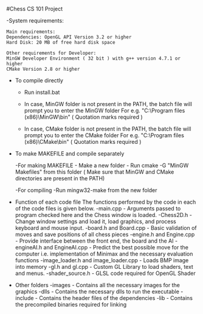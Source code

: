 #Chess
CS 101 Project

-System requirements:

	Main requirements:
	Dependencies: OpenGL API Version 3.2 or higher
	Hard Disk: 20 MB of free hard disk space

	Other requirements for Developer:
	MinGW Developer Environment ( 32 bit ) with g++ version 4.7.1 or higher
	CMake Version 2.8 or higher

- To compile directly
	- Run install.bat
	
	- In case, MinGW folder is not present in the PATH, the batch file will prompt you to enter the MinGW folder
	For e.g. "C:\Program files (x86)\MinGW\bin" ( Quotation marks required )
	
	- In case, CMake folder is not present in the PATH, the batch file will prompt you to enter the CMake folder
	For e.g. "C:\Program files (x86)\CMake\bin" ( Quotation marks required )

- To make MAKEFILE and compile separately
	
	-For making MAKEFILE
		- Make a new folder
		- Run cmake -G "MinGW Makefiles" from this folder
		( Make sure that MinGW and CMake directories are present in the PATH)

	-For compiling
		-Run mingw32-make from the new folder

- Function of each code file 
	The functions performed by the code in each of the code files is given below.
	-main.cpp - Arguments passed to program checked here and the Chess window is loaded.
	-Chess2D.h - Change window settings and load it, load graphics, and process keyboard and mouse input.
	-board.h and Board.cpp - Basic validation of moves and save positions of all chess pieces
	-engine.h and Engine.cpp - Provide interface between the front end, the board and the AI
	-engineAI.h and EngineAI.cpp - Predict the best possible move for the computer i.e. implementation of Minimax and the necessary evaluation functions
	-image_loader.h and image_loader.cpp - Loads BMP image into memory
	-gl.h and gl.cpp - Custom GL Library to load shaders, text and menus.
	-shader_source.h - GLSL code required for OpenGL Shader
	
	
- Other folders
	-images - Contains all the necessary images for the graphics
	-dlls - Contains the necessary dlls to run the executable
	-include - Contains the header files of the dependencies
	-lib - Contains the precompiled binaries required for linking 
	
	
	
	
